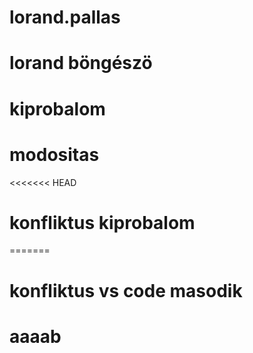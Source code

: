 # lorand.pallas
# lorand böngészö
# kiprobalom
# modositas
<<<<<<< HEAD
# konfliktus kiprobalom
=======
# konfliktus vs code masodik
# aaaab
